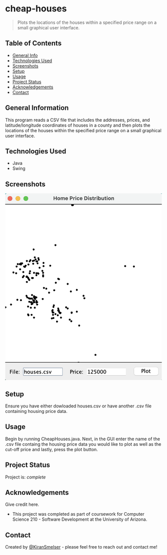 # cheap-houses
> Plots the locations of the houses within a specified price range on a small graphical user interface.

## Table of Contents
* [General Info](#general-information)
* [Technologies Used](#technologies-used)
* [Screenshots](#screenshots)
* [Setup](#setup)
* [Usage](#usage)
* [Project Status](#project-status)
* [Acknowledgements](#acknowledgements)
* [Contact](#contact)


## General Information
This program reads a CSV file that includes the addresses, prices, and latitude/longitude coordinates of houses in a county and then plots the locations of the houses within the specified price range on a small graphical user interface.


## Technologies Used
- Java
- Swing


## Screenshots
![Example screenshot](./test-result.png)


## Setup
Ensure you have either dowloaded houses.csv or have another .csv file containing housing price data. 


## Usage
Begin by running CheapHouses.java. Next, in the GUI enter the name of the .csv file containg the housing price data you would like to plot as well as the cut-off price and lastly, press the plot button. 


## Project Status
Project is: _complete_


## Acknowledgements
Give credit here.
- This project was completed as part of coursework for Computer Science 210 - Software Development at the University of Arizona.


## Contact
Created by [@KiranSmelser](https://github.com/KiranSmelser) - please feel free to reach out and contact me!
